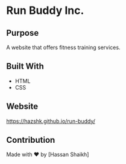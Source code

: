# Run Buddy Inc.

## Purpose

A website that offers fitness training services.

## Built With

- HTML
- CSS

## Website

https://hazshk.github.io/run-buddy/

## Contribution

Made with ❤️ by [Hassan Shaikh]
